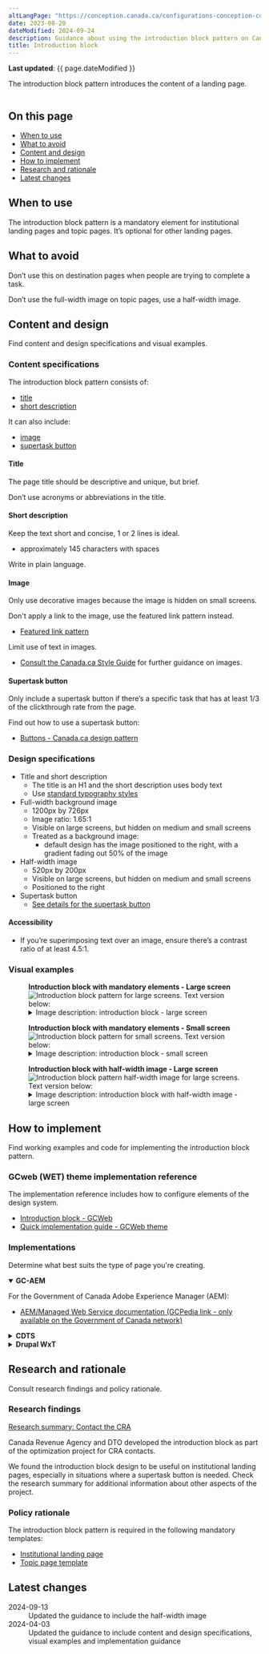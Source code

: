 ```yaml
---
altLangPage: "https://conception.canada.ca/configurations-conception-communes/bloc-introduction.html"
date: 2023-08-20
dateModified: 2024-09-24
description: Guidance about using the introduction block pattern on Canada.ca.
title: Introduction block
---
```

<p><strong>Last updated</strong>: {{ page.dateModified }}</p>
<p>The introduction block pattern introduces the content of a landing page.</p>
<div class="pattern-demo mrgn-tp-lg mrgn-bttm-xl"><img src="../images/intro-block-full-en.png" class="img-responsive" alt="" /></div>
<section>
    <h2>On this page</h2>
    <ul>
        <li><a href="#use">When to use</a></li>
        <li><a href="#avoid">What to avoid</a></li>
        <li><a href="#design">Content and design</a></li>
        <li><a href="#implement">How to implement</a></li>
        <li><a href="#research">Research and rationale</a></li>
        <li><a href="#latest">Latest changes</a></li>
    </ul>
</section>
<section>
    <h2 id="use">When to use</h2>
    <p>The introduction block pattern is a mandatory element for institutional landing pages and topic pages. It’s optional for other landing pages.</p>
</section>
<section>
    <h2 id="avoid">What to avoid</h2>
    <p>Don’t use this on destination pages when people are trying to complete a task.</p>
    <p>Don’t use the full-width image on topic pages, use a half-width image.</p>
</section>
<section>
    <h2 id="design">Content and design</h2>
    <p>Find content and design specifications and visual examples.</p>
    <h3>Content specifications</h3>
    <p>The introduction block pattern consists of:</p>
    <ul>
        <li><a href="#title">title</a></li>
        <li><a href="#short-desc">short description</a></li>
    </ul>
    <p>It can also include:</p>
    <ul>
        <li><a href="#image">image</a></li>
        <li><a href="#super-task">supertask button</a></li>
    </ul>
    <h4 id="title">Title</h4>
    <p>The page title should be descriptive and unique, but brief.</p>
    <p>Don’t use acronyms or abbreviations in the title.</p>
    <h4 id="short-desc">Short description</h4>
    <p>Keep the text short and concise, 1 or 2 lines is ideal.</p>
    <ul>
        <li>approximately 145 characters with spaces</li>
    </ul>
    <p>Write in plain language.</p>
    <h4 id="image">Image</h4>
    <p>Only use decorative images because the image is hidden on small screens.</p>
    <p>Don't apply a link to the image, use the featured link pattern instead.</p>
    <ul>
        <li><a href="./featured-link.html">Featured link pattern</a></li>
    </ul>
    <p>Limit use of text in images.</p>
    <ul>
        <li><a href="http://www.canada.ca/en/treasury-board-secretariat/services/government-communications/canada-content-style-guide.html">Consult the Canada.ca Style Guide</a> for further guidance on images.</li>
    </ul>
    <h4 id="super-task">Supertask button</h4>
    <p>Only include a supertask button if there’s a specific task that has at least 1/3 of the clickthrough rate from the page.</p>
    <p>Find out how to use a supertask button:</p>
    <ul>
        <li><a href="https://design.canada.ca/common-design-patterns/buttons.html">Buttons - Canada.ca design pattern</a></li>
    </ul>
    <h3>Design specifications</h3>
    <ul>
        <li>
            Title and short description
            <ul>
                <li>The title is an H1 and the short description uses body text</li>
                <li>Use <a href="https://design.canada.ca/styles/typography.html">standard typography styles</a></li>
            </ul>
        </li>
        <li>
            Full-width background image
            <ul>
                <li>1200px by 726px</li>
                <li>Image ratio: 1.65:1</li>
                <li>Visible on large screens, but hidden on medium and small screens</li>
                <li>Treated as a background image:
                    <ul>
                        <li>default design has the image positioned to the right, with a gradient fading out 50% of the image</li>
                    </ul>
                    </li>
            </ul>
        </li>
           <li>
            Half-width image
            <ul>
                <li>520px by 200px</li>
                <li>Visible on large screens, but hidden on medium and small screens</li>
                <li>Positioned to the right</li>
            </ul>
        </li>
        <li>
            Supertask button
            <ul>
                <li><a href="https://design.canada.ca/common-design-patterns/buttons.html#action">See details for the supertask button</a></li>
            </ul>
        </li>
    </ul>
    <h4>Accessibility</h4>
    <ul>
        <li>If you’re superimposing text over an image, ensure there’s a contrast ratio of at least 4.5:1.</li>
    </ul>
    <h3>Visual examples</h3>
    <div class="pattern-demo mrgn-tp-md mrgn-bttm-md">
        <figure class="mrgn-tp-md mrgn-bttm-lg">
            <figcaption><b>Introduction block with mandatory elements - Large screen</b></figcaption>
            <img src="../images/intro-block-en.png" class="img-responsive" alt="Introduction block pattern for large screens. Text version below:" />
            <details>
                <summary class="wb-toggle" data-toggle='{"print":"on"}'>Image description: introduction block - large screen</summary>
                <p>The introduction block appears below the global header and the Canada.ca breadcrumb. It consists of an h1 for Institution name and a short description of the institution’s mandate. This visual example does not include the optional image and supertask button.</p>
            </details>
        </figure>
    </div>
    <div class="pattern-demo mrgn-tp-md mrgn-bttm-md">
        <figure class="mrgn-tp-md mrgn-bttm-lg">
            <figcaption><b>Introduction block with mandatory elements - Small screen</b></figcaption>
            <img src="../images/intro-block-sm-en.png" class="img-responsive" alt="Introduction block pattern for small screens. Text version below:" />
            <details>
                <summary class="wb-toggle" data-toggle='{"print":"on"}'>Image description: introduction block - small screen </summary>
                <p>The introduction block appears below the global header and the Canada.ca breadcrumb. It consists of an h1 for Institution name and a short description of the institution’s mandate. This visual example does not include the optional image and supertask button.</p>
            </details>
        </figure>
    </div>
        <div class="pattern-demo mrgn-tp-md mrgn-bttm-md">
        <figure class="mrgn-tp-md mrgn-bttm-lg">
            <figcaption><b>Introduction block with half-width image - Large screen</b></figcaption>
            <img src="../images/intro-block-topic-en.png" class="img-responsive" alt="Introduction block pattern half-width image for large screens. Text version below:" />
            <details>
                <summary class="wb-toggle" data-toggle='{"print":"on"}'>Image description: introduction block with half-width image - large screen </summary>
                <p>The introduction block appears below the global header and the Canada.ca breadcrumb. It consists of an h1 for the topic title and a short description that describes the topics and top tasks that can be accessed on the page. It also includes a half-width image that is 520px by 200px positioned to the right of the h1 and description.</p>
            </details>
        </figure>
    </div>
</section>
<section>
    <h2 id="implement">How to implement</h2>
    <p>Find working examples and code for implementing the introduction block pattern.</p>
    <h3>GCweb (WET) theme implementation reference</h3>
    <p>The implementation reference includes how to configure elements of the design system.</p>
    <ul>
        <li><a href="https://wet-boew.github.io/GCWeb/design-patterns/gc-intro/gc-intro-doc-en.html">Introduction block - GCWeb</a></li>
        <li><a href="https://wet-boew.github.io/GCWeb/docs/implementing-en.html">Quick implementation guide - GCWeb theme</a></li>
    </ul>    <h3>Implementations</h3>
    <p>Determine what best suits the type of page you're creating.</p>
    <div class="row">
        <div class="col-md-8">
            <div class="wb-tabs mrgn-tp-lg">
                <div class="tabpanels">
                    <details id="004" open="open">
                        <summary><strong>GC-AEM</strong></summary>
                        <p class="mrgn-tp-lg">For the Government of Canada Adobe Experience Manager (AEM):</p>
                        <ul>
                            <li><a href="https://www.gcpedia.gc.ca/wiki/AEM_GC-specific_Documentation_6.5">AEM/Managed Web Service documentation (GCPedia link - only available on the Government of Canada network)</a></li>
                        </ul>
                    </details>
                    <details id="005">
                        <summary><strong>CDTS</strong></summary>
                        <p class="mrgn-tp-lg">For the Centrally Deployed Templates Solution (CDTS):</p>
                        <ul>
                            <li><a href="https://cenw-wscoe.github.io/sgdc-cdts/docs/index-en.html">CDTS documentation</a></li>
                        </ul>
                    </details>
                    <details id="006">
                        <summary><strong>Drupal WxT</strong></summary>
                        <p class="mrgn-tp-lg">For Drupal WxT:</p>
                        <ul>
                            <li><a href="https://drupalwxt.github.io/">Drupal WxT documentation</a></li>
                        </ul>
                    </details>
                </div>
            </div>
        </div>
    </div>
</section>
<section>
    <h2 id="research">Research and rationale</h2>
    <p>Consult research findings and policy rationale.</p>
    <h3>Research findings</h3>
    <p><a href="https://blog.canada.ca/research-summaries/cra-contact-us-research-summary.html">Research summary: Contact the CRA</a></p>
    <p>Canada Revenue Agency and DTO developed the introduction block as part of the optimization project for CRA contacts.</p>
    <p>
        We found the introduction block design to be useful on institutional landing pages, especially in situations where a supertask button is needed. Check the research summary for additional information about other aspects of the
        project.
    </p>
    <h3>Policy rationale</h3>
    <p>The introduction block pattern is required in the following mandatory templates:</p>
    <ul>
        <li><a href="https://design.canada.ca/mandatory-templates/institutional-profile-pages.html">Institutional landing page</a></li>
        <li><a href="https://design.canada.ca/mandatory-templates/topic.html">Topic page template</a></li>
    </ul>
</section>
<section>
    <h2 id="latest">Latest changes</h2>
    <dl class="dl-horizontal">
    <dt>
            <time datetime="2024-09-24" class="link-muted">2024-09-13</time>
        </dt>
        <dd>Updated the guidance to include the half-width image</dd>
        <dt>
            <time datetime="2024-04-03" class="link-muted">2024-04-03</time>
        </dt>
        <dd>Updated the guidance to include content and design specifications, visual examples and implementation guidance</dd>
    </dl>
</section>
